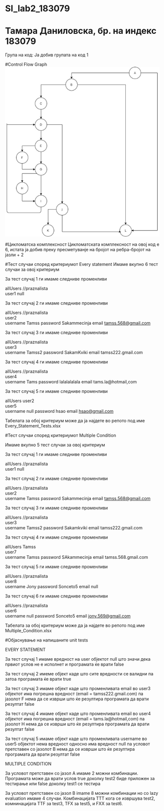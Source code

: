 # SI_lab2_183079
# Тамара Даниловска, бр. на индекс 183079

Група на код:
Ја добив групата на код 1

#Control Flow Graph
![CFG](CFG.jpg)

#Цикломатска комплексност
Цикломатската комплексност на овој код е 6, истата ја добив преку пресметуванје на бројот на ребра-бројот на јазли + 2

#Тест случаи според критериумот Every statement
Имаме вкупно 6 тест случаи за овој критериум 

За тест случај 1 ги имаме следниве променливи 
				
allUsers	//praznalista	
user1  		null

За тест случај 2 ги имаме следниве променливи 

allUsers	//praznalista	
user2		
	username	Tamss
	password	Sakammecinja
	email		tamss.568@gmail.com

За тест случај 3 ги имаме следниве променливи 

allUsers	//praznalista	
user3		
	username	Tamss2
	password	SakamKviki
	email		tamss222.gmail.com

За тест случај 4 ги имаме следниве променливи 

allUsers	//praznalista	
user4		
	username	Tams
	password	lalalalalala
	email		tams.la@hotmail,com

За тест случај 5 ги имаме следниве променливи 

allUsers	user2	
user5		
	username	null
	password	hsao
	email		hsao@gmail.com

Табелата за обој критериум може да ја најдете во репото под име Every_Statement_Tests.xlsx

#Тест случаи според критериумот Multiple Condition

Имаме вкупно 5 тест случаи за овој критериум 

За тест случај 1 ги имаме следниве променливи 
				
allUsers	//praznalista	
user1		null

За тест случај 2 ги имаме следниве променливи 

allUsers	//praznalista	
user2		
	username	Tamss
	password	Sakammecinja
	email		tamss.568@gmail.com

За тест случај 3 ги имаме следниве променливи 

allUsers	//praznalista	
user3		
	username	Tamss2
	password	Sakamkviki
	email		tamss222.gmail.com

За тест случај 4 ги имаме следниве променливи 

allUsers	Tamss	
user7		
	username	Tamss
	password	SAkammecinja
	email		tamss.568.gmail.com

За тест случај 5 ги имаме следниве променливи 

allUsers	//praznalista	
user8		
	username	Jony
	password	Sonceto5
	email		null

За тест случај 6 ги имаме следниве променливи 

allUsers	//praznalista	
user6		
	username	null
	password	Sonceto5
	email		jony.569@gmail.com

Табелата за обој критериум може да ја најдете во репото под име Multiple_Condition.xlsx


#Објаснување на напишаните unit tests

EVERY STATEMENT 

За тест случај 1 имаме вредност на user објектот null што значи дека првиот услов не е исполнет и програмата ќе врати false

За тест случај 2 имеме објект каде што сите вредности се валидни па затоа програмата ќе врати true

За тест случај 3 имаме објект каде што променливата email во user3 објектот има погрешна вредност (email = tamss222.gmail.com) па јазолот F нема да се изврши што ќе резултира програмата да врати резултат false

За тест случај 4 имаме објект каде што променливата email во user4 објектот има погрешна вредност (email = tams.la@hotmail,com) па јазолот H нема да се изврши што ќе резултира програмата да врати резултат false

За тест случај 5 имаме објект каде што променливата username во user5 објектот нема вредност односно има вредност null па условот претставен со јазолот B нема да се изврши што ќе резултира програмата да врати резултат false

MULTIPLE CONDITION 

За условот претставен со јазол А имаме 2 можни комбинации. Програмата може да врати услов true доколку test2 биде приложен за тестирање или false доколку test1 се тестира

За условот претставен со јазол B imame 8 можни комбинации но со lazy evaluation имаме 4 случаи. Комбинацијата TTT кога се извршува test2, комнинацијата  TTF за test3, TFX за test5, и FXX за test6.
